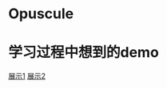 # Opuscule
<h1>学习过程中想到的demo</h1>
<a href="https://htmlpreview.github.io/?https://github.com/cold-code/Opuscule/blob/master/Fly%20balloon/balloon.html">展示1</a>
<a href="https://htmlpreview.github.io/?https://github.com/cold-code/Opuscule/blob/master/The%20clock/The%20clock%20.html">展示2</a>
